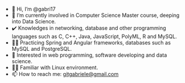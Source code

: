 - 👋 Hi, I’m @gabri17
- 🌱 I’m currently involved in Computer Science Master course, deeping into Data Science.
- ✔️ Knowledges in networking, database and other programming languages such as C, C++, Java, JavaScript, PolyML, R and MySQL.
- 🧗‍♂️ Practicing Spring and Angular frameworks, databases such as MySQL and PostgreSQL.
- 📖 Interested in web programming, software developing and data science.
- 👍🏻 Familiar with Linux environment.
- 📫 How to reach me: gitgabriele@gmail.com

<!---
gabri17/gabri17 is a ✨ special ✨ repository because its `README.md` (this file) appears on your GitHub profile.
You can click the Preview link to take a look at your changes.
--->
